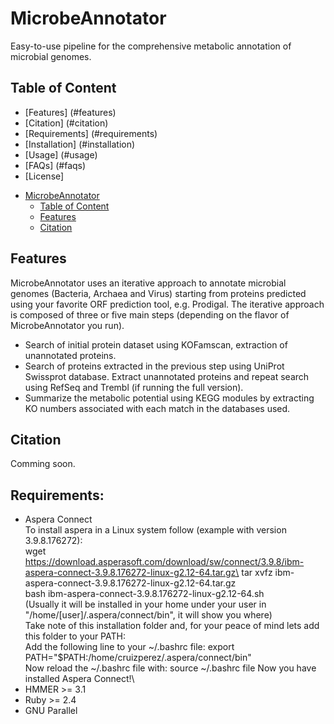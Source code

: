 # MicrobeAnnotator
Easy-to-use pipeline for the comprehensive metabolic annotation of microbial genomes.

## Table of Content
* [Features] (#features)
* [Citation] (#citation)
* [Requirements] (#requirements)
* [Installation] (#installation)
* [Usage] (#usage)
* [FAQs] (#faqs)
* [License]

- [MicrobeAnnotator](#microbeannotator)
  * [Table of Content](#table-of-content)
  * [Features](#features)
  * [Citation](#citation)


## Features
MicrobeAnnotator uses an iterative approach to annotate microbial genomes (Bacteria, Archaea and Virus) starting from proteins predicted using your favorite ORF prediction tool, e.g. Prodigal.
The iterative approach is composed of three or five main steps (depending on the flavor of MicrobeAnnotator you run).
- Search of initial protein dataset using KOFamscan, extraction of unannotated proteins.
- Search of proteins extracted in the previous step using UniProt Swissprot database. Extract unannotated proteins and repeat search using RefSeq and Trembl (if running the full version).
- Summarize the metabolic potential using KEGG modules by extracting KO numbers associated with each match in the databases used.

## Citation
Comming soon.

## Requirements:
- Aspera Connect\
    To install aspera in a Linux system follow (example with version 3.9.8.176272):\
    wget https://download.asperasoft.com/download/sw/connect/3.9.8/ibm-aspera-connect-3.9.8.176272-linux-g2.12-64.tar.gz\
    tar xvfz ibm-aspera-connect-3.9.8.176272-linux-g2.12-64.tar.gz\
    bash ibm-aspera-connect-3.9.8.176272-linux-g2.12-64.sh\
    (Usually it will be installed in your home under your user in "/home/[user]/.aspera/connect/bin", it will show you where)\
    Take note of this installation folder and, for your peace of mind lets add this folder to your PATH:\
    Add the following line to your ~/.bashrc file: export PATH="$PATH:/home/cruizperez/.aspera/connect/bin"\
    Now reload the ~/.bashrc file with: source ~/.bashrc file
    Now you have installed Aspera Connect!\
- HMMER >= 3.1
- Ruby >= 2.4
- GNU Parallel
  
  
